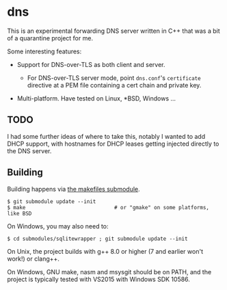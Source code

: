 # dns

This is an experimental forwarding DNS server written in C++ that was a bit of a
quarantine project for me.

Some interesting features:

* Support for DNS-over-TLS as both client and server.

   - For DNS-over-TLS server mode, point `dns.conf`'s `certificate` directive at a PEM
     file containing a cert chain and private key.

* Multi-platform.  Have tested on Linux, *BSD, Windows ...

## TODO

I had some further ideas of where to take this, notably I wanted to add DHCP support,
with hostnames for DHCP leases getting injected directly to the DNS server.

## Building

Building happens via [the makefiles submodule][1].

    $ git submodule update --init
    $ make                             # or "gmake" on some platforms, like BSD

On Windows, you may also need to:

    $ cd submodules/sqlitewrapper ; git submodule update --init

On Unix, the project builds with g++ 8.0 or higher (7 and earlier won't work!)
or clang++.

On Windows, GNU make, nasm and msysgit should be on PATH, and the project is
typically tested with VS2015 with Windows SDK 10586.

[1]: https://github.com/asveikau/makefiles
